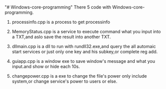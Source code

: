 "# Windows-core-programming"
There 5 code with Windows-core-programming.

1. processinfo.cpp is a process to get processinfo

2. MemoryStatus.cpp is a service to execute command what you input into a TXT,and aslo save the result into another TXT.

3. dllmain.cpp is a dll to run with rundll32.exe,and query the all automaic start services or just only one key and his subkey,or complete reg add.

4. guiapp.cpp is a window exe to save window's message and what you input.and show or hide each 10s.

5. changepower.cpp is a exe to change the file's power only include system,or change service's power to users or else.
